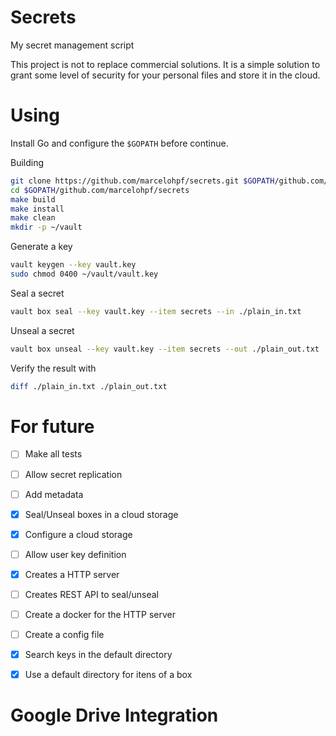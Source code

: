 # Secrets
My secret management script

This project is not to replace commercial solutions. It is a simple solution to
grant some level of security for your personal files and store it in the cloud.

# Using

Install Go and configure the `$GOPATH` before continue.

Building

```bash
git clone https://github.com/marcelohpf/secrets.git $GOPATH/github.com/marcelohpf/secrets
cd $GOPATH/github.com/marcelohpf/secrets
make build
make install
make clean
mkdir -p ~/vault
```

Generate a key

```bash
vault keygen --key vault.key
sudo chmod 0400 ~/vault/vault.key
```

Seal a secret

```bash
vault box seal --key vault.key --item secrets --in ./plain_in.txt
```

Unseal a secret

```bash
vault box unseal --key vault.key --item secrets --out ./plain_out.txt
```

Verify the result with

```bash
diff ./plain_in.txt ./plain_out.txt
```

# For future

- [ ] Make all tests

- [ ] Allow secret replication
- [ ] Add metadata
- [x] Seal/Unseal boxes in a cloud storage
- [x] Configure a cloud storage
- [ ] Allow user key definition
- [x] Creates a HTTP server
- [ ] Creates REST API to seal/unseal
- [ ] Create a docker for the HTTP server
- [ ] Create a config file
- [x] Search keys in the default directory
- [x] Use a default directory for itens of a box

# Google Drive Integration


